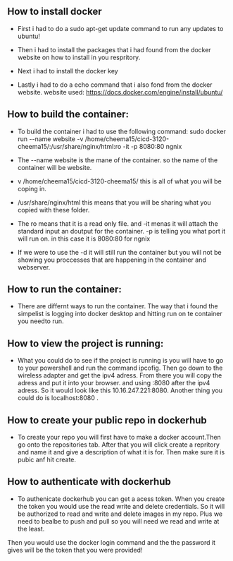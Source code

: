## How to install docker
-  First i had to do a sudo apt-get update command to run any updates to ubuntu!


-  Then i had to install the packages that i had found from the docker website on how to install in you respritory.


-  Next i had to install the docker key


-  Lastly i had to do a echo command that i also fond from the docker website.
website used: https://docs.docker.com/engine/install/ubuntu/


## How to build the container:
-  To build the container i had to use the following command: sudo docker run --name website -v /home/cheema15/cicd-3120-cheema15/:/usr/share/nginx/html:ro -it -p 8080:80 ngnix

-  The --name website is the mane of the container. so the name of the container will be website.


-  v /home/cheema15/cicd-3120-cheema15/ this is all of what you will be coping in.


-  /usr/share/nginx/html this means that you will be sharing what you copied with these folder.


-  The ro means that it is a read only file. and -it menas it will attach the standard input an doutput for the container. -p is telling you what port it will run on. in this case it is 8080:80 for ngnix


-  If we were to use the -d it will still run the container but you will not be showing you proccesses that are happening in the container and webserver.


## How to run the container:
- There are differnt ways to run the container. The way that i found the simpelist is logging into docker desktop and hitting run on te container you needto run.


## How to view the project is running:
- What you could do to see if the project is running is you will have to go to your powershell and run the command ipcofig. Then go down to the wireless adapter and get the ipv4 adress. From there you will copy the adress and put it into your browser. and using :8080 after the ipv4 adress. So it would look like this 10.16.247.221:8080. Another thing you could do is localhost:8080 . 


## How to create your public repo in dockerhub
- To create your repo you will first have to make a docker account.Then go onto the repositories tab. After that you will click create a repritory and name it and give a description of what it is for. Then make sure it is pubic anf hit create.


## How to authenticate with dockerhub
- To authenicate dockerhub you can get a acess token. When you create the token you would use the read write and delete credentials. So it will be authorized to read and write and delete images in my repo. Plus we need to bealbe to push and pull so you will need we read and write at the least.
 
 Then you would use the docker login command and the the password it gives will be the token that you were provided!
 
 
 ## 

